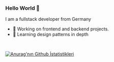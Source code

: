 ### Hello World 👋
I am a fullstack developer from Germany
- 🔭 Working on frontend and backend projects.
- 🌱 Learning design patterns in depth
<br>

[![Anurag'nın Github İstatistikleri](https://github-readme-stats.vercel.app/api?username=BasakKurtLab)](https://github.com/anuraghazra/github-readme-stats)


